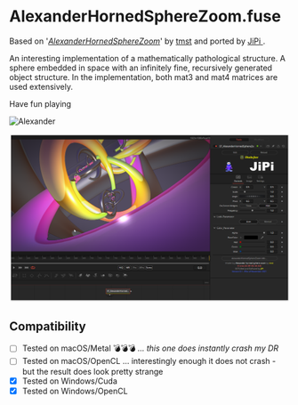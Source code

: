 AlexanderHornedSphereZoom.fuse
===========

Based on '_[AlexanderHornedSphereZoom](https://www.shadertoy.com/view/ttyGzW)_' by [tmst](https://www.shadertoy.com/user/tmst) and ported by [JiPi ](../../Site/Profiles/JiPi.md).

An interesting implementation of a mathematically pathological structure. A sphere embedded in space with an infinitely fine, recursively generated object structure.
In the implementation, both mat3 and mat4 matrices are used extensively.

Have fun playing

![Alexander](https://user-images.githubusercontent.com/78935215/140505472-a94508a6-5299-4090-98d0-d28151fcde3b.gif)


[![SpiraledLayers](AlexanderHornedSphereZoom.png)](AlexanderHornedSphereZoom.fuse)



## Compatibility
- [ ] Tested on macOS/Metal :bomb::bomb::bomb: *... this one does instantly crash my DR*
- [ ] Tested on macOS/OpenCL ... interestingly enough it does not crash - but the result does look pretty strange
- [x] Tested on Windows/Cuda
- [x] Tested on Windows/OpenCL
